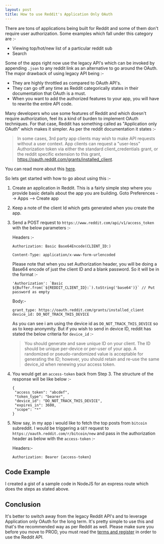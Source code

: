 ```yaml
---
layout: post
title: How to use Reddit's Application Only OAuth
---
```


There are tons of applications being built for Reddit and some of them don't require user authorization. Some examples which fall under this category are :-

* Viewing top/hot/new list of a particular reddit sub
* Search

Some of the apps right now use the legacy API's which can be invoked by appending `.json` to any reddit link as an alternative to go around the OAuth. The major drawback of using legacy API being :-

* They are highly throttled as compared to OAuth API's.
* They can go off any time as Reddit categorically states in their documentation that OAuth is a must. 
* When you want to add the authorized features to your app, you will have to rewrite the entire API code. 

Many developers who use some features of Reddit and which doesn't require authorization, feel its a kind of burden to implement OAuth techniques. For that case, Reddit has something called as "Application only OAuth" which makes it simpler. As per the reddit documentation it states :-


> In some cases, 3rd party app clients may wish to make API requests without a user context. App clients can request a "user-less" Authorization token via either the standard client_credentials grant, or the reddit specific extension to this grant, https://oauth.reddit.com/grants/installed_client.

You can read more about this [here](https://github.com/reddit-archive/reddit/wiki/OAuth2#application-only-oauth).

So lets get started with how to go about using this :-

1. Create an application in Reddit. This is a fairly simple step where you provide basic details about the app you are building. Goto Preferences --> Apps --> Create app
2. Keep a note of the client Id which gets generated when you create the app. 
3. Send a POST request to `https://www.reddit.com/api/v1/access_token` with the below parameters :-
    
    Headers :-
    ```
    Authorization: Basic Base64Encode(CLIENT_ID:)

    Content-Type: application/x-www-form-urlencoded
    ```

    Please note that when you set Authorization header, you will be doing a Base64 encode of just the client ID and a blank password. So it will be in the format :-
    ```
    'Authorization': `Basic ${Buffer.from(`${REDDIT_CLIENT_ID}:`).toString('base64')}` // Put password as empty
    ```

    Body:-

    ```
    grant_type: https://oauth.reddit.com/grants/installed_client
    device_id: DO_NOT_TRACK_THIS_DEVICE
    ```

   As you can see i am using the device id as `DO_NOT_TRACK_THIS_DEVICE` so as to keep anonymity. But if you wish to send in device ID, reddit has stated the below criteria for `device_id` :-

   >You should generate and save unique ID on your client. The ID should be unique per-device or per-user of your app. A randomized or pseudo-randomized value is acceptable for generating the ID; however, you should retain and re-use the same device_id when renewing your access token.

4. You would get an `access-token` back from Step 3. The structure of the response will be like below :-

   ```
   {
    "access_token": "abcdef",
    "token_type": "bearer",
    "device_id": "DO_NOT_TRACK_THIS_DEVICE",
    "expires_in": 3600,
    "scope": "*"
   }
   ```
5. Now say, in my app i would like to fetch the top posts from `bitcoin` subreddit. I would be triggering a `GET` request to `https://oauth.reddit.com/r/bitcoin/new` and pass in the authorization header as below with the `access-token` :-

   Headers:-
   ```
   Authorization: Bearer {access-token}
   ```

## Code Example

I created a gist of a sample code in NodeJS for an express route which does the steps as stated above.
<script src="https://gist.github.com/RanjithNair/18f40c6d6887b5165cd698ac506fe7c4.js"></script>

## Conclusion

It's better to switch away from the legacy Reddit API's and to leverage Application only OAuth for the long term. It's pretty simple to use this and that's the recommended way as per Reddit as well. Please make sure you before you move to PROD, you must read the [terms and register](https://docs.google.com/forms/d/e/1FAIpQLSezNdDNK1-P8mspSbmtC2r86Ee9ZRbC66u929cG2GX0T9UMyw/viewform) in order to use the Reddit API.
